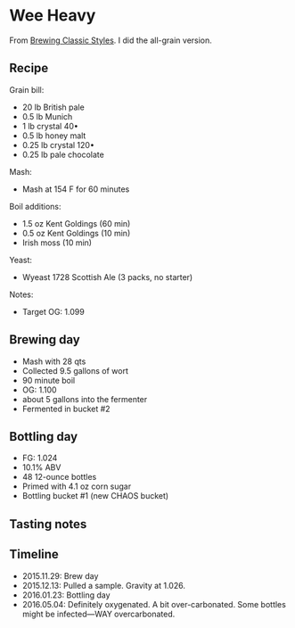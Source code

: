 # Wee Heavy
From [Brewing Classic Styles](http://www.amazon.com/Brewing-Classic-Styles-Winning-Recipes-ebook/dp/B002C1AJX8). I did the all-grain version.

## Recipe
Grain bill:
* 20 lb British pale
* 0.5 lb Munich
* 1 lb crystal 40•
* 0.5 lb honey malt
* 0.25 lb crystal 120•
* 0.25 lb pale chocolate

Mash:
* Mash at 154 F for 60 minutes

Boil additions:
* 1.5 oz Kent Goldings (60 min)
* 0.5 oz Kent Goldings (10 min)
* Irish moss (10 min)

Yeast:
* Wyeast 1728 Scottish Ale (3 packs, no starter)

Notes:
* Target OG: 1.099

## Brewing day
* Mash with 28 qts
* Collected 9.5 gallons of wort
* 90 minute boil
* OG: 1.100
* about 5 gallons into the fermenter
* Fermented in bucket #2

## Bottling day
* FG: 1.024
* 10.1% ABV
* 48 12-ounce bottles
* Primed with 4.1 oz corn sugar
* Bottling bucket #1 (new CHAOS bucket)

## Tasting notes

## Timeline
* 2015.11.29: Brew day
* 2015.12.13: Pulled a sample. Gravity at 1.026.
* 2016.01.23: Bottling day
* 2016.05.04: Definitely oxygenated. A bit over-carbonated. Some bottles might be infected—WAY overcarbonated.
